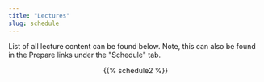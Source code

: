 ```yaml
---
title: "Lectures"
slug: schedule
---
```


List of all lecture content can be found below. Note, this can also be found in the Prepare links under the "Schedule" tab.

<div align = "center">
{{% schedule2 %}}
</div>